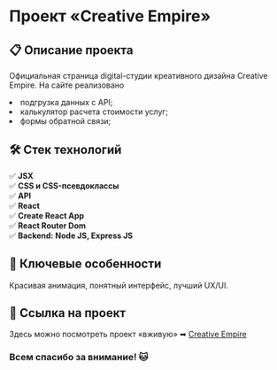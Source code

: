 # Проект «Creative Empire»

## 📋 Описание проекта

Официальная страница digital-студии креативного дизайна Creative Empire. На сайте реализовано
<li> подгрузка данных с API;
<li> калькулятор расчета стоимости услуг;
<li> формы обратной связи;

## 🛠 Стек технологий

✅ **JSX**  
✅ **CSS и CSS-псевдоклассы**  
✅ **API**  
✅ **React**  
✅ **Create React App**  
✅ **React Router Dom**  
✅ **Backend: Node JS, Express JS**

## 👑 Ключевые особенности
Красивая анимация, понятный интерфейс, лучший UX/UI.
 
## 🔗 Ссылка на проект
  Здесь можно посмотреть проект «вживую» ➡ [Creative Empire](https://creativempire.ru)

### Всем спасибо за внимание! 🐱